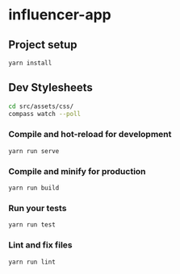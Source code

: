 # influencer-app

## Project setup
```
yarn install
```

## Dev Stylesheets

```bash
cd src/assets/css/
compass watch --poll
```

### Compile and hot-reload for development
```
yarn run serve
```

### Compile and minify for production
```
yarn run build
```

### Run your tests
```
yarn run test
```

### Lint and fix files
```
yarn run lint
```
